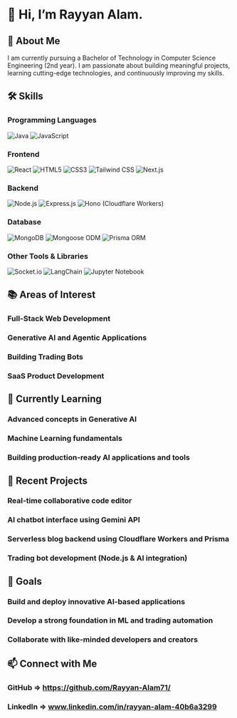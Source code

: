 # 👋 Hi, I’m Rayyan Alam.

## 🚀 About Me
I am currently pursuing a Bachelor of Technology in Computer Science Engineering (2nd year).
I am passionate about building meaningful projects, learning cutting-edge technologies, and continuously improving my skills.

## 🛠️ Skills

### Programming Languages
![Java](https://img.shields.io/badge/-Java-007396?logo=java&logoColor=white)
![JavaScript](https://img.shields.io/badge/-JavaScript-F7DF1E?logo=javascript&logoColor=black)

### Frontend
![React](https://img.shields.io/badge/-React-61DAFB?logo=react&logoColor=black)
![HTML5](https://img.shields.io/badge/-HTML5-E34F26?logo=html5&logoColor=white)
![CSS3](https://img.shields.io/badge/-CSS3-1572B6?logo=css3&logoColor=white)
![Tailwind CSS](https://img.shields.io/badge/-TailwindCSS-06B6D4?logo=tailwindcss&logoColor=white)
![Next.js](https://img.shields.io/badge/-Next.js-000000?logo=next.js&logoColor=white)

### Backend
![Node.js](https://img.shields.io/badge/-Node.js-339933?logo=node.js&logoColor=white)
![Express.js](https://img.shields.io/badge/-Express.js-000000?logo=express&logoColor=white)
![Hono (Cloudflare Workers)](https://img.shields.io/badge/-Hono-FF7139?logo=cloudflare&logoColor=white)

### Database
![MongoDB](https://img.shields.io/badge/-MongoDB-47A248?logo=mongodb&logoColor=white)
![Mongoose ODM](https://img.shields.io/badge/-Mongoose-880000?logo=mongoose&logoColor=white)
![Prisma ORM](https://img.shields.io/badge/-Prisma-2D3748?logo=prisma&logoColor=white)

### Other Tools & Libraries
![Socket.io](https://img.shields.io/badge/-Socket.io-010101?logo=socket.io&logoColor=white)
![LangChain](https://img.shields.io/badge/-LangChain-2E2E2E?logo=python&logoColor=white)
![Jupyter Notebook](https://img.shields.io/badge/-Jupyter-FA0F00?logo=jupyter&logoColor=white)



## 📚 Areas of Interest
### Full-Stack Web Development
### Generative AI and Agentic Applications
### Building Trading Bots
### SaaS Product Development


## 🌱 Currently Learning
### Advanced concepts in Generative AI
### Machine Learning fundamentals
### Building production-ready AI applications and tools


## 🧩 Recent Projects
### Real-time collaborative code editor 
### AI chatbot interface using Gemini API
### Serverless blog backend using Cloudflare Workers and Prisma
### Trading bot development (Node.js & AI integration)

## 🎯 Goals
### Build and deploy innovative AI-based applications
### Develop a strong foundation in ML and trading automation
### Collaborate with like-minded developers and creators

## 📫 Connect with Me
### GitHub => https://github.com/Rayyan-Alam71/
### LinkedIn => www.linkedin.com/in/rayyan-alam-40b6a3299
